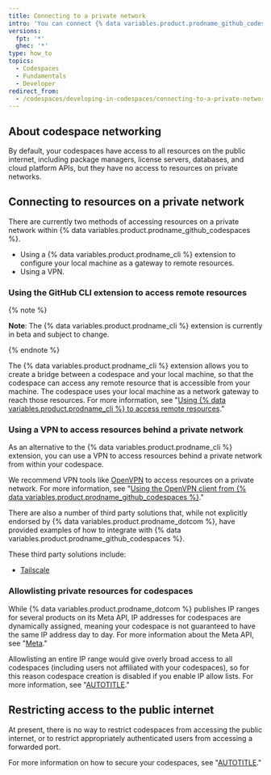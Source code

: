 ```yaml
---
title: Connecting to a private network
intro: 'You can connect {% data variables.product.prodname_github_codespaces %} to resources on a private network, including package registries, license servers, and on-premises databases.'
versions:
  fpt: '*'
  ghec: '*'
type: how_to
topics:
  - Codespaces
  - Fundamentals
  - Developer
redirect_from:
  - /codespaces/developing-in-codespaces/connecting-to-a-private-network
---
```


## About codespace networking

By default, your codespaces have access to all resources on the public internet, including package managers, license servers, databases, and cloud platform APIs, but they have no access to resources on private networks.

## Connecting to resources on a private network

There are currently two methods of accessing resources on a private network within {% data variables.product.prodname_github_codespaces %}.
- Using a {% data variables.product.prodname_cli %} extension to configure your local machine as a gateway to remote resources.
- Using a VPN.

### Using the GitHub CLI extension to access remote resources

{% note %}

**Note**: The {% data variables.product.prodname_cli %} extension is currently in beta and subject to change.

{% endnote %}

The {% data variables.product.prodname_cli %} extension allows you to create a bridge between a codespace and your local machine, so that the codespace can access any remote resource that is accessible from your machine. The codespace uses your local machine as a network gateway to reach those resources. For more information, see "[Using {% data variables.product.prodname_cli %} to access remote resources](https://github.com/github/gh-net#codespaces-network-bridge)."

### Using a VPN to access resources behind a private network

As an alternative to the {% data variables.product.prodname_cli %} extension, you can use a VPN to access resources behind a private network from within your codespace.

We recommend VPN tools like [OpenVPN](https://openvpn.net/) to access resources on a private network. For more information, see "[Using the OpenVPN client from {% data variables.product.prodname_github_codespaces %}](https://github.com/codespaces-contrib/codespaces-openvpn)."

There are also a number of third party solutions that, while not explicitly endorsed by {% data variables.product.prodname_dotcom %}, have provided examples of how to integrate with {% data variables.product.prodname_github_codespaces %}.

These third party solutions include:

- [Tailscale](https://tailscale.com/kb/1160/github-codespaces/)

### Allowlisting private resources for codespaces

While {% data variables.product.prodname_dotcom %} publishes IP ranges for several products on its Meta API, IP addresses for codespaces are dynamically assigned, meaning your codespace is not guaranteed to have the same IP address day to day. For more information about the Meta API, see "[Meta](/rest/reference/meta)."

Allowlisting an entire IP range would give overly broad access to all codespaces (including users not affiliated with your codespaces), so for this reason codespace creation is disabled if you enable IP allow lists. For more information, see "[AUTOTITLE](/organizations/keeping-your-organization-secure/managing-security-settings-for-your-organization/managing-allowed-ip-addresses-for-your-organization#enabling-allowed-ip-addresses)."

## Restricting access to the public internet

At present, there is no way to restrict codespaces from accessing the public internet, or to restrict appropriately authenticated users from accessing a forwarded port.

For more information on how to secure your codespaces, see "[AUTOTITLE](/codespaces/codespaces-reference/security-in-github-codespaces)."
